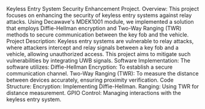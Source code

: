 Keyless Entry System Security Enhancement Project.
Overview:
This project focuses on enhancing the security of keyless entry systems against relay attacks. Using Decawave's MDEK1001 module, we implemented a solution that employs Diffie-Hellman encryption and Two-Way Ranging (TWR) methods to secure communication between the key fob and the vehicle.
Project Description:
Keyless entry systems are vulnerable to relay attacks, where attackers intercept and relay signals between a key fob and a vehicle, allowing unauthorized access. This project aims to mitigate such vulnerabilities by integrating UWB signals.
Software Implementation:
The software utilizes:
Diffie-Hellman Encryption: To establish a secure communication channel.
Two-Way Ranging (TWR): To measure the distance between devices accurately, ensuring proximity verification.
Code Structure:
Encryption: Implementing Diffie-Hellman.
Ranging: Using TWR for distance measurement.
GPIO Control: Managing interactions with the keyless entry system.
